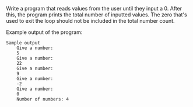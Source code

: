 Write a program that reads values from the user until they input a 0. After this, the program prints the total number of inputted values. The zero that's used to exit the loop should not be included in the total number count.

Example output of the program:

    Sample output
        Give a number:
        5
        Give a number:
        22
        Give a number:
        9
        Give a number:
        -2
        Give a number:
        0
        Number of numbers: 4